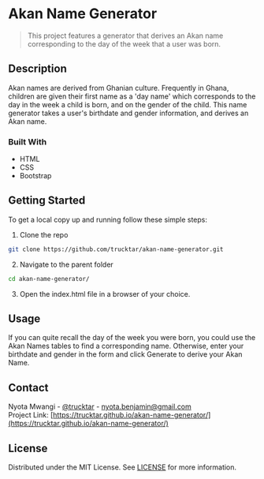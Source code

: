 # Akan Name Generator

> This project features a generator that derives an Akan name corresponding to the day of the week that a user was born.

## Description

Akan names are derived from Ghanian culture.
Frequently in Ghana, children are given their first name as a 'day name' which corresponds to the day in the week a child is born, and on the gender of the child.
This name generator takes a user's birthdate and gender information, and derives an Akan name.

### Built With

- HTML
- CSS
- Bootstrap

## Getting Started

To get a local copy up and running follow these simple steps:

1. Clone the repo

```sh
git clone https://github.com/trucktar/akan-name-generator.git
```

2. Navigate to the parent folder

```sh
cd akan-name-generator/
```

3. Open the index.html file in a browser of your choice.

## Usage

If you can quite recall the day of the week you were born, you could use the Akan Names tables to find a corresponding name.
Otherwise, enter your birthdate and gender in the form and click Generate to derive your Akan Name.

## Contact

Nyota Mwangi - [@trucktar](https://twitter.com/trucktar) - nyota.benjamin@gmail.com  
Project Link: [https://trucktar.github.io/akan-name-generator/](https://trucktar.github.io/akan-name-generator/)

## License

Distributed under the MIT License. See [LICENSE](LICENSE) for more information.
